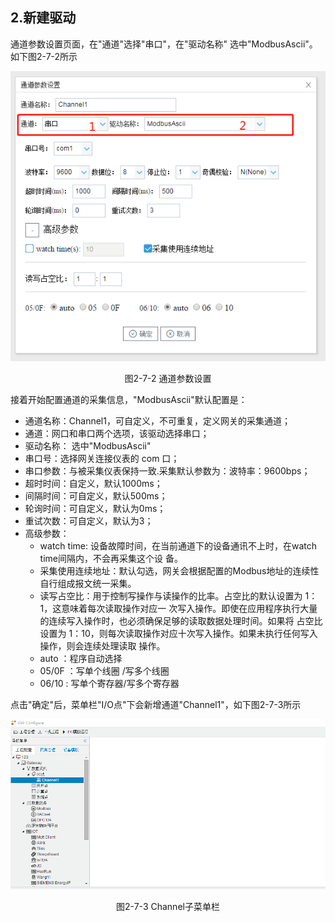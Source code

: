## 2.新建驱动

通道参数设置页面，在"通道"选择"串口"，在"驱动名称" 选中"ModbusAscii"。如下图2-7-2所示

![](assets/默认采集信息.png)

<center>  图2-7-2 通道参数设置</center>

接着开始配置通道的采集信息，"ModbusAscii"默认配置是：

- 通道名称：Channel1，可自定义，不可重复，定义网关的采集通道；
- 通道：网口和串口两个选项，该驱动选择串口；
- 驱动名称： 选中"ModbusAscii"
- 串口号：选择网关连接仪表的 com 口；
- 串口参数：与被采集仪表保持一致.采集默认参数为：波特率：9600bps；
- 超时时间：自定义，默认1000ms；
- 间隔时间：可自定义，默认500ms；
- 轮询时间：可自定义，默认为0ms；
- 重试次数：可自定义，默认为3；
- 高级参数：
  - watch time: 设备故障时间，在当前通道下的设备通讯不上时，在watch time间隔内，不会再采集这个设 备。
  - 采集使用连续地址：默认勾选，网关会根据配置的Modbus地址的连续性自行组成报文统一采集。
  - 读写占空比：用于控制写操作与读操作的比率。占空比的默认设置为 1：1，这意味着每次读取操作对应一 次写入操作。即使在应用程序执行大量的连续写入操作时，也必须确保足够的读取数据处理时间。如果将 占空比设置为 1：10，则每次读取操作对应十次写入操作。如果未执行任何写入操作，则会连续处理读取 操作。
  - auto    ：程序自动选择
  - 05/0F  ：写单个线圈 /写多个线圈      
  - 06/10   : 写单个寄存器/写多个寄存器

点击"确定"后，菜单栏"I/O点"下会新增通道"Channel1"，如下图2-7-3所示

![](../../assets/通道创建完成.png)

<center> 图2-7-3 Channel子菜单栏</center>

